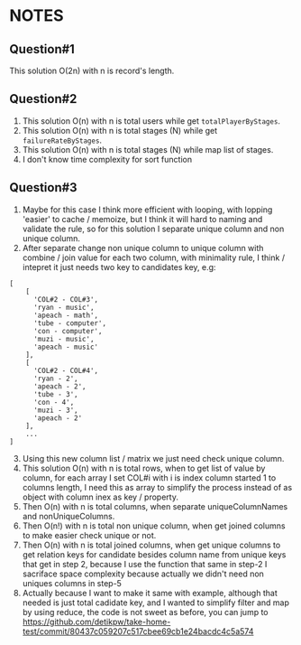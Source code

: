 # NOTES

## Question#1

This solution O(2n) with n is record's length.

## Question#2

1. This solution O(n) with n is total users while get `totalPlayerByStages`.
2. This solution O(n) with n is total stages (N) while get `failureRateByStages`.
3. This solution O(n) with n is total stages (N) while map list of stages.
4. I don't know time complexity for sort function

## Question#3

1. Maybe for this case I think more efficient with looping, with lopping 'easier' to cache / memoize, but I think it will hard to naming and validate the rule, so for this solution I separate unique column and non unique column.
2. After separate change non unique column to unique column with combine / join value for each two column, with minimality rule, I think / intepret it just needs two key to candidates key, e.g:
```
[
    [
      'COL#2 - COL#3',
      'ryan - music',
      'apeach - math',
      'tube - computer',
      'con - computer',
      'muzi - music',
      'apeach - music'
    ],
    [
      'COL#2 - COL#4',
      'ryan - 2',
      'apeach - 2',
      'tube - 3',
      'con - 4',
      'muzi - 3',
      'apeach - 2'
    ],
    ...
]
```
3. Using this new column list / matrix we just need check unique column.
4. This solution O(n) with n is total rows, when to get list of value by column, for each array I set COL#i with i is index column started 1 to columns length, I need this as array to simplify the process instead of as object with column inex as key / property.
5. Then O(n) with n is total columns, when separate uniqueColumnNames and nonUniqueColumns.
6. Then O(n!) with n is total non unique column, when get joined columns to make easier check unique or not.
7. Then O(n) with n is total joined columns, when get unique columns to get relation keys for candidate besides column name from unique keys that get in step 2, because I use the function that same in step-2 I sacriface space complexity because actually we didn't need non uniques columns in step-5
8. Actually because I want to make it same with example, although that needed is just total cadidate key, and I wanted to simplify filter and map by using reduce, the code is not sweet as before, you can jump to https://github.com/detikpw/take-home-test/commit/80437c059207c517cbee69cb1e24bacdc4c5a574



